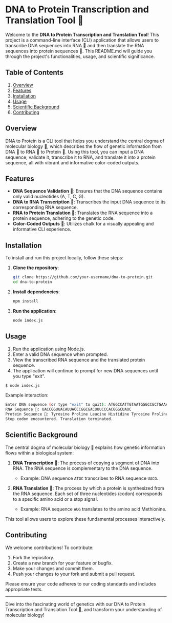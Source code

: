 # DNA to Protein Transcription and Translation Tool 🧬

Welcome to the **DNA to Protein Transcription and Translation Tool**! This project is a command-line interface (CLI) application that allows users to transcribe DNA sequences into RNA 🧬 and then translate the RNA sequences into protein sequences 🧪. This README.md will guide you through the project's functionalities, usage, and scientific significance.

## Table of Contents
1. [Overview](#overview)
2. [Features](#features)
3. [Installation](#installation)
4. [Usage](#usage)
5. [Scientific Background](#scientific-background)
6. [Contributing](#contributing)

## Overview
DNA to Protein is a CLI tool that helps you understand the central dogma of molecular biology 🧬, which describes the flow of genetic information from DNA 🧬 to RNA 🧬 to Protein 🧪. Using this tool, you can input a DNA sequence, validate it, transcribe it to RNA, and translate it into a protein sequence, all with vibrant and informative color-coded outputs.

## Features
- **DNA Sequence Validation** 🧬: Ensures that the DNA sequence contains only valid nucleotides (A, T, C, G).
- **DNA to RNA Transcription** 🧬: Transcribes the input DNA sequence to its corresponding RNA sequence.
- **RNA to Protein Translation** 🧪: Translates the RNA sequence into a protein sequence, adhering to the genetic code.
- **Color-Coded Outputs** 🎨: Utilizes chalk for a visually appealing and informative CLI experience.

## Installation
To install and run this project locally, follow these steps:

1. **Clone the repository**:
    ```bash
    git clone https://github.com/your-username/dna-to-protein.git
    cd dna-to-protein
    ```

2. **Install dependencies**:
    ```bash
    npm install
    ```

3. **Run the application**:
    ```bash
    node index.js
    ```

## Usage
1. Run the application using Node.js.
2. Enter a valid DNA sequence when prompted.
3. View the transcribed RNA sequence and the translated protein sequence.
4. The application will continue to prompt for new DNA sequences until you type "exit".

```bash
$ node index.js
```

Example interaction:
```bash
Enter DNA sequence (or type "exit" to quit): ATGGCCATTGTAATGGGCCGCTGAAAGGGTGCCCGATAG
RNA Sequence 🧬: UACCGGUUACAUUACCCGGCGACUUUCCCACGGGCUAUC
Protein Sequence 🧪: Tyrosine Proline Leucine Histidine Tyrosine Proline Glycine Aspartate Phenylalanine Proline Threonine Glycine Stop
Stop codon encountered. Translation terminated.
```

## Scientific Background
The central dogma of molecular biology 🧬 explains how genetic information flows within a biological system:

1. **DNA Transcription** 🧬: The process of copying a segment of DNA into RNA. The RNA sequence is complementary to the DNA sequence.
   - Example: DNA sequence `ATGC` transcribes to RNA sequence `UACG`.

2. **RNA Translation** 🧪: The process by which a protein is synthesized from the RNA sequence. Each set of three nucleotides (codon) corresponds to a specific amino acid or a stop signal.
   - Example: RNA sequence `AUG` translates to the amino acid Methionine.

This tool allows users to explore these fundamental processes interactively.

## Contributing
We welcome contributions! To contribute:

1. Fork the repository.
2. Create a new branch for your feature or bugfix.
3. Make your changes and commit them.
4. Push your changes to your fork and submit a pull request.

Please ensure your code adheres to our coding standards and includes appropriate tests.

---

Dive into the fascinating world of genetics with our DNA to Protein Transcription and Translation Tool 🧬, and transform your understanding of molecular biology!